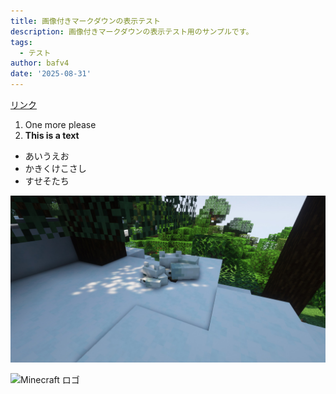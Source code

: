 ```yaml
---
title: 画像付きマークダウンの表示テスト
description: 画像付きマークダウンの表示テスト用のサンプルです。
tags:
  - テスト
author: bafv4
date: '2025-08-31'
---
```


[リンク](https://www.google.com)

1. One more please
2. **This is a text**

- あいうえお
- かきくけこさし
- すせそたち

![イメージ](images/background.png)

![Minecraft ロゴ](https://static.cdnlogo.com/logos/m/29/minecraft.png)
